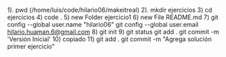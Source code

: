 1). pwd (/home/luis/code/hilario06/makeitreal)
2). mkdir ejercicios
3) cd ejercicios
4) code .
5) new Folder ejercicio1
6) new File README.md
7) git config --global user.name "hilario06"
   git config --global user.email hilario.huaman.6@gmail.com
8) git init
9) git status
   git add .
   git commit -m 'Versión Inicial'
10) copiado
11) git add .
    git commit -m "Agrega solución primer ejercicio"
